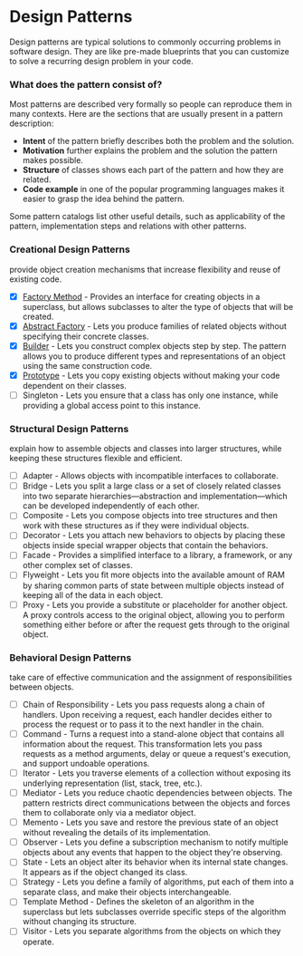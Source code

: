 # Design Patterns

Design patterns are typical solutions to commonly occurring problems in software design. They are like pre-made blueprints that you can customize to solve a recurring design problem in your code.

### What does the pattern consist of?
Most patterns are described very formally so people can reproduce them in many contexts. Here are the sections that are usually present in a pattern description:

- **Intent** of the pattern briefly describes both the problem and the solution.
- **Motivation** further explains the problem and the solution the pattern makes possible.
- **Structure** of classes shows each part of the pattern and how they are related.
- **Code example** in one of the popular programming languages makes it easier to grasp the idea behind the pattern.

Some pattern catalogs list other useful details, such as applicability of the pattern, implementation steps and relations with other patterns.

### Creational Design Patterns

provide object creation mechanisms that increase flexibility and reuse of existing code.

- [x] [Factory Method](https://github.com/SumitJadiya/learn-java-design-pattern/tree/main/src/main/java/com/java/pattern/design/factoryMethod) - Provides an interface for creating objects in a superclass, but allows subclasses to alter the type of objects that will be created.
- [x] [Abstract Factory](https://github.com/SumitJadiya/learn-java-design-pattern/tree/main/src/main/java/com/java/pattern/design/abstractFactoryMethod) - Lets you produce families of related objects without specifying their concrete classes.
- [x] [Builder](https://github.com/SumitJadiya/learn-java-design-pattern/tree/main/src/main/java/com/java/pattern/design/builderPattern) - Lets you construct complex objects step by step. The pattern allows you to produce different types and representations of an object using the same construction code.
- [x] [Prototype](https://github.com/SumitJadiya/learn-java-design-pattern/tree/main/src/main/java/com/java/pattern/design/prototypePattern) - Lets you copy existing objects without making your code dependent on their classes.
- [ ] Singleton - Lets you ensure that a class has only one instance, while providing a global access point to this instance.

### Structural Design Patterns

explain how to assemble objects and classes into larger structures, while keeping these structures flexible and efficient.

- [ ] Adapter - Allows objects with incompatible interfaces to collaborate.
- [ ] Bridge - Lets you split a large class or a set of closely related classes into two separate hierarchies—abstraction and implementation—which can be developed independently of each other.
- [ ] Composite - Lets you compose objects into tree structures and then work with these structures as if they were individual objects.
- [ ] Decorator - Lets you attach new behaviors to objects by placing these objects inside special wrapper objects that contain the behaviors.
- [ ] Facade - Provides a simplified interface to a library, a framework, or any other complex set of classes.
- [ ] Flyweight - Lets you fit more objects into the available amount of RAM by sharing common parts of state between multiple objects instead of keeping all of the data in each object.
- [ ] Proxy - Lets you provide a substitute or placeholder for another object. A proxy controls access to the original object, allowing you to perform something either before or after the request gets through to the original object.

### Behavioral Design Patterns

take care of effective communication and the assignment of responsibilities between objects.

- [ ] Chain of Responsibility - Lets you pass requests along a chain of handlers. Upon receiving a request, each handler decides either to process the request or to pass it to the next handler in the chain.
- [ ] Command - Turns a request into a stand-alone object that contains all information about the request. This transformation lets you pass requests as a method arguments, delay or queue a request's execution, and support undoable operations.
- [ ] Iterator - Lets you traverse elements of a collection without exposing its underlying representation (list, stack, tree, etc.).
- [ ] Mediator - Lets you reduce chaotic dependencies between objects. The pattern restricts direct communications between the objects and forces them to collaborate only via a mediator object.
- [ ] Memento - Lets you save and restore the previous state of an object without revealing the details of its implementation.
- [ ] Observer - Lets you define a subscription mechanism to notify multiple objects about any events that happen to the object they're observing.
- [ ] State - Lets an object alter its behavior when its internal state changes. It appears as if the object changed its class.
- [ ] Strategy - Lets you define a family of algorithms, put each of them into a separate class, and make their objects interchangeable.
- [ ] Template Method - Defines the skeleton of an algorithm in the superclass but lets subclasses override specific steps of the algorithm without changing its structure.
- [ ] Visitor - Lets you separate algorithms from the objects on which they operate.
